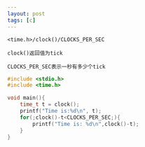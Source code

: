 ```yaml
---
layout: post
tags: [c]
---
```


`<time.h>/clock()/CLOCKS_PER_SEC`

`clock()返回值为tick`

`CLOCKS_PER_SEC表示一秒有多少个tick`

```c
#include <stdio.h>
#include <time.h>

void main(){
    time_t t = clock();
    printf("Time is:%d\n", t);
    for(;clock()-t<CLOCKS_PER_SEC;){
        printf("Time is: %d\n",clock()-t);
    }
}
```

